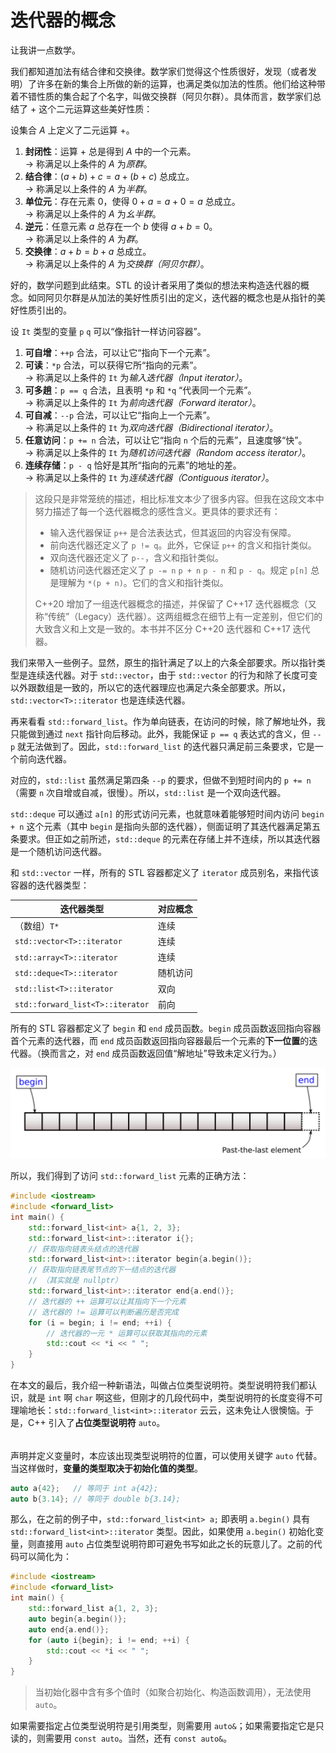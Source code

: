 # 迭代器的概念

让我讲一点数学。

我们都知道加法有结合律和交换律。数学家们觉得这个性质很好，发现（或者发明）了许多在新的集合上所做的新的运算，也满足类似加法的性质。他们给这种带着不错性质的集合起了个名字，叫做交换群（阿贝尔群）。具体而言，数学家们总结了 $+$ 这个二元运算这些美好性质：

设集合 $A$ 上定义了二元运算 $+$。
1. **封闭性**：运算 $+$ 总是得到 $A$ 中的一个元素。  
$\longrightarrow$ 称满足以上条件的 $A$ 为*原群*。
2. **结合律**：$(a+b)+c=a+(b+c)$ 总成立。  
$\longrightarrow$ 称满足以上条件的 $A$ 为*半群*。
3. **单位元**：存在元素 $0$，使得 $0+a=a+0=a$ 总成立。  
$\longrightarrow$ 称满足以上条件的 $A$ 为*幺半群*。
4. **逆元**：任意元素 $a$ 总存在一个 $b$ 使得 $a+b=0$。  
$\longrightarrow$ 称满足以上条件的 $A$ 为*群*。
5. **交换律**：$a+b=b+a$ 总成立。  
$\longrightarrow$ 称满足以上条件的 $A$ 为*交换群（阿贝尔群）*。

好的，数学问题到此结束。STL 的设计者采用了类似的想法来构造迭代器的概念。如同阿贝尔群是从加法的美好性质引出的定义，迭代器的概念也是从指针的美好性质引出的。

设 `It` 类型的变量 `p` `q` 可以“像指针一样访问容器”。
1. **可自增**：`++p` 合法，可以让它“指向下一个元素”。
2. **可读**：`*p` 合法，可以获得它所“指向的元素”。  
$\longrightarrow$ 称满足以上条件的 `It` 为*输入迭代器（Input iterator）*。
3. **可多趟**：`p == q` 合法，且表明 `*p` 和 `*q` “代表同一个元素”。  
$\longrightarrow$ 称满足以上条件的 `It` 为*前向迭代器（Forward iterator）*。
4. **可自减**：`--p` 合法，可以让它“指向上一个元素”。  
$\longrightarrow$ 称满足以上条件的 `It` 为*双向迭代器（Bidirectional iterator）*。
5. **任意访问**：`p += n` 合法，可以让它“指向 `n` 个后的元素”，且速度够“快”。  
$\longrightarrow$ 称满足以上条件的 `It` 为*随机访问迭代器（Random access iterator）*。
6. **连续存储**：`p - q` 恰好是其所“指向的元素”的地址的差。  
$\longrightarrow$ 称满足以上条件的 `It` 为*连续迭代器（Contiguous iterator）*。

> 这段只是非常笼统的描述，相比标准文本少了很多内容。但我在这段文本中努力描述了每一个迭代器概念的感性含义。更具体的要求还有：
> - 输入迭代器保证 `p++` 是合法表达式，但其返回的内容没有保障。
> - 前向迭代器还定义了 `p != q`。此外，它保证 `p++` 的含义和指针类似。
> - 双向迭代器还定义了 `p--`，含义和指针类似。
> - 随机访问迭代器还定义了 `p -= n` `p + n` `p - n` 和 `p - q`。规定 `p[n]` 总是理解为 `*(p + n)`。它们的含义和指针类似。
> 
> C++20 增加了一组迭代器概念的描述，并保留了 C++17 迭代器概念（又称“传统”（Legacy）迭代器）。这两组概念在细节上有一定差别，但它们的大致含义和上文是一致的。本书并不区分 C++20 迭代器和 C++17 迭代器。

我们来带入一些例子。显然，原生的指针满足了以上的六条全部要求。所以指针类型是连续迭代器。对于 `std::vector`，由于 `std::vector` 的行为和除了长度可变以外跟数组是一致的，所以它的迭代器理应也满足六条全部要求。所以，`std::vector<T>::iterator` 也是连续迭代器。

再来看看 `std::forward_list`。作为单向链表，在访问的时候，除了解地址外，我只能做到通过 `next` 指针向后移动。此外，我能保证 `p == q` 表达式的含义，但 `--p` 就无法做到了。因此，`std::forward_list` 的迭代器只满足前三条要求，它是一个前向迭代器。

对应的，`std::list` 虽然满足第四条 `--p` 的要求，但做不到短时间内的 `p += n`（需要 `n` 次自增或自减，很慢）。所以，`std::list` 是一个双向迭代器。

`std::deque` 可以通过 `a[n]` 的形式访问元素，也就意味着能够短时间内访问 `begin + n` 这个元素（其中 `begin` 是指向头部的迭代器），侧面证明了其迭代器满足第五条要求。但正如之前所述，`std::deque` 的元素在存储上并不连续，所以其迭代器是一个随机访问迭代器。

和 `std::vector` 一样，所有的 STL 容器都定义了 `iterator` 成员别名，来指代该容器的迭代器类型：

| 迭代器类型                       | 对应概念 |
| -------------------------------- | -------- |
| （数组）`T*`                     | 连续     |
| `std::vector<T>::iterator`       | 连续     |
| `std::array<T>::iterator`        | 连续     |
| `std::deque<T>::iterator`        | 随机访问 |
| `std::list<T>::iterator`         | 双向     |
| `std::forward_list<T>::iterator` | 前向     |

所有的 STL 容器都定义了 `begin` 和 `end` 成员函数。`begin` 成员函数返回指向容器首个元素的迭代器，而 `end` 成员函数返回指向容器最后一个元素的**下一位置**的迭代器。（换而言之，对 `end` 成员函数返回值“解地址”导致未定义行为。）

<img src="assets/range-begin-end.svg" alt="begin and end iterator">

所以，我们得到了访问 `std::forward_list` 元素的正确方法：
```CPP
#include <iostream>
#include <forward_list>
int main() {
    std::forward_list<int> a{1, 2, 3};
    std::forward_list<int>::iterator i{};
    // 获取指向链表头结点的迭代器
    std::forward_list<int>::iterator begin{a.begin()};
    // 获取指向链表尾节点的下一结点的迭代器
    // （其实就是 nullptr）
    std::forward_list<int>::iterator end{a.end()};
    // 迭代器的 ++ 运算可以让其指向下一个元素
    // 迭代器的 != 运算可以判断遍历是否完成
    for (i = begin; i != end; ++i) {
        // 迭代器的一元 * 运算可以获取其指向的元素
        std::cout << *i << " ";
    }
}
```

在本文的最后，我介绍一种新语法，叫做占位类型说明符。类型说明符我们都认识，就是 `int` 啊 `char` 啊这些，但刚才的几段代码中，类型说明符的长度变得不可理喻地长：`std::forward_list<int>::iterator` 云云，这未免让人很懊恼。于是，C++ 引入了**占位类型说明符** `auto`。

<h6 id="idx_占位类型说明符"></h6>

声明并定义变量时，本应该出现类型说明符的位置，可以使用关键字 `auto` 代替。当这样做时，**变量的类型取决于初始化值的类型**。
```cpp
auto a{42};   // 等同于 int a{42};
auto b{3.14}; // 等同于 double b{3.14};
```
那么，在之前的例子中，`std::forward_list<int> a;` 即表明 `a.begin()` 具有 `std::forward_list<int>::iterator` 类型。因此，如果使用 `a.begin()` 初始化变量，则直接用 `auto` 占位类型说明符即可避免书写如此之长的玩意儿了。之前的代码可以简化为：
```CPP
#include <iostream>
#include <forward_list>
int main() {
    std::forward_list a{1, 2, 3};
    auto begin{a.begin()};
    auto end{a.end()};
    for (auto i{begin}; i != end; ++i) {
        std::cout << *i << " ";
    }
}
```

> 当初始化器中含有多个值时（如聚合初始化、构造函数调用），无法使用 `auto`。

如果需要指定占位类型说明符是引用类型，则需要用 `auto&`；如果需要指定它是只读的，则需要用 `const auto`。当然，还有 `const auto&`。